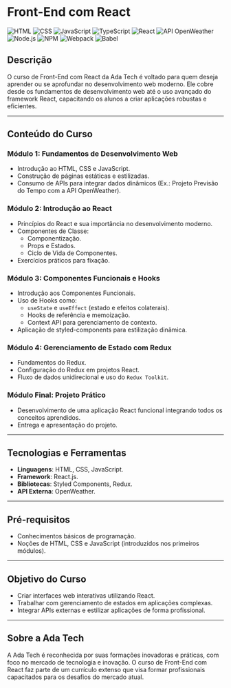 # Front-End com React 
![HTML](https://img.shields.io/badge/HTML-Frontend-FF5733?style=flat-square&logo=html5&logoColor=white)
![CSS](https://img.shields.io/badge/CSS-Frontend-33A1FD?style=flat-square&logo=css3&logoColor=white)
![JavaScript](https://img.shields.io/badge/JavaScript-Frontend-F7DF1E?style=flat-square&logo=javascript&logoColor=black)
![TypeScript](https://img.shields.io/badge/TypeScript-Frontend-007ACC?style=flat-square&logo=typescript&logoColor=white)
![React](https://img.shields.io/badge/React-Frontend-61DAFB?style=flat-square&logo=react&logoColor=black)
![API OpenWeather](https://img.shields.io/badge/API_OpenWeather-Weather-00A9E0?style=flat-square&logo=weather&logoColor=white)
![Node.js](https://img.shields.io/badge/Node.js-Server-339933?style=flat-square&logo=node.js&logoColor=white)
![NPM](https://img.shields.io/badge/NPM-Package_Manager-CB3837?style=flat-square&logo=npm&logoColor=white)
![Webpack](https://img.shields.io/badge/Webpack-Bundler-8DD6F9?style=flat-square&logo=webpack&logoColor=white)
![Babel](https://img.shields.io/badge/Babel-Transpiler-F9DC3E?style=flat-square&logo=babel&logoColor=white)


## Descrição
O curso de Front-End com React da Ada Tech é voltado para quem deseja aprender ou se aprofundar no desenvolvimento web moderno. Ele cobre desde os fundamentos de desenvolvimento web até o uso avançado do framework React, capacitando os alunos a criar aplicações robustas e eficientes.

---

## Conteúdo do Curso

### **Módulo 1: Fundamentos de Desenvolvimento Web**
- Introdução ao HTML, CSS e JavaScript.
- Construção de páginas estáticas e estilizadas.
- Consumo de APIs para integrar dados dinâmicos (Ex.: Projeto Previsão do Tempo com a API OpenWeather).

### **Módulo 2: Introdução ao React**
- Princípios do React e sua importância no desenvolvimento moderno.
- Componentes de Classe:
  - Componentização.
  - Props e Estados.
  - Ciclo de Vida de Componentes.
- Exercícios práticos para fixação.

### **Módulo 3: Componentes Funcionais e Hooks**
- Introdução aos Componentes Funcionais.
- Uso de Hooks como:
  - `useState` e `useEffect` (estado e efeitos colaterais).
  - Hooks de referência e memoização.
  - Context API para gerenciamento de contexto.
- Aplicação de styled-components para estilização dinâmica.

### **Módulo 4: Gerenciamento de Estado com Redux**
- Fundamentos do Redux.
- Configuração do Redux em projetos React.
- Fluxo de dados unidirecional e uso do `Redux Toolkit`.

### **Módulo Final: Projeto Prático**
- Desenvolvimento de uma aplicação React funcional integrando todos os conceitos aprendidos.
- Entrega e apresentação do projeto.

---

## Tecnologias e Ferramentas
- **Linguagens**: HTML, CSS, JavaScript.
- **Framework**: React.js.
- **Bibliotecas**: Styled Components, Redux.
- **API Externa**: OpenWeather.

---

## Pré-requisitos
- Conhecimentos básicos de programação.
- Noções de HTML, CSS e JavaScript (introduzidos nos primeiros módulos).

---

## Objetivo do Curso
- Criar interfaces web interativas utilizando React.
- Trabalhar com gerenciamento de estados em aplicações complexas.
- Integrar APIs externas e estilizar aplicações de forma profissional.

---

## Sobre a Ada Tech
A Ada Tech é reconhecida por suas formações inovadoras e práticas, com foco no mercado de tecnologia e inovação. O curso de Front-End com React faz parte de um currículo extenso que visa formar profissionais capacitados para os desafios do mercado atual.
